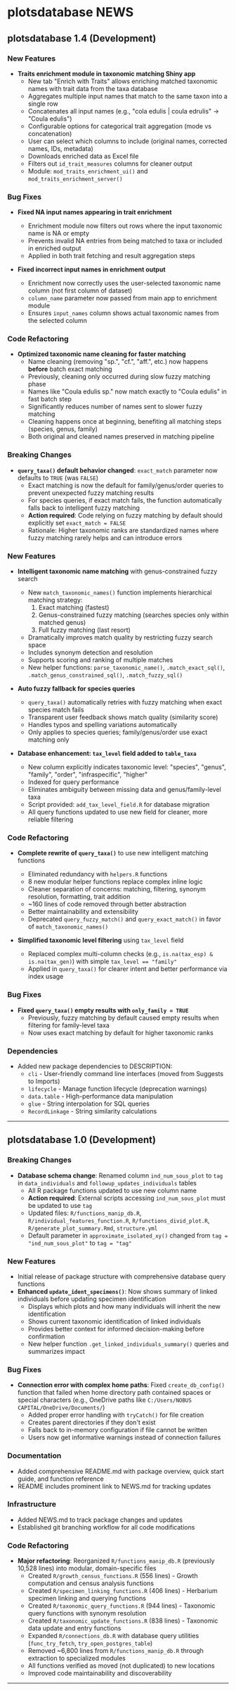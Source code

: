 # plotsdatabase NEWS

## plotsdatabase 1.4 (Development)

### New Features

* **Traits enrichment module in taxonomic matching Shiny app**
  - New tab "Enrich with Traits" allows enriching matched taxonomic names with trait data from the taxa database
  - Aggregates multiple input names that match to the same taxon into a single row
  - Concatenates all input names (e.g., "cola edulis | coula edrulis" → "Coula edulis")
  - Configurable options for categorical trait aggregation (mode vs concatenation)
  - User can select which columns to include (original names, corrected names, IDs, metadata)
  - Downloads enriched data as Excel file
  - Filters out `id_trait_measures` columns for cleaner output
  - Module: `mod_traits_enrichment_ui()` and `mod_traits_enrichment_server()`

### Bug Fixes

* **Fixed NA input names appearing in trait enrichment**
  - Enrichment module now filters out rows where the input taxonomic name is NA or empty
  - Prevents invalid NA entries from being matched to taxa or included in enriched output
  - Applied in both trait fetching and result aggregation steps

* **Fixed incorrect input names in enrichment output**
  - Enrichment now correctly uses the user-selected taxonomic name column (not first column of dataset)
  - `column_name` parameter now passed from main app to enrichment module
  - Ensures `input_names` column shows actual taxonomic names from the selected column

### Code Refactoring

* **Optimized taxonomic name cleaning for faster matching**
  - Name cleaning (removing "sp.", "cf.", "aff.", etc.) now happens **before** batch exact matching
  - Previously, cleaning only occurred during slow fuzzy matching phase
  - Names like "Coula edulis sp." now match exactly to "Coula edulis" in fast batch step
  - Significantly reduces number of names sent to slower fuzzy matching
  - Cleaning happens once at beginning, benefiting all matching steps (species, genus, family)
  - Both original and cleaned names preserved in matching pipeline

### Breaking Changes

* **`query_taxa()` default behavior changed**: `exact_match` parameter now defaults to `TRUE` (was `FALSE`)
  - Exact matching is now the default for family/genus/order queries to prevent unexpected fuzzy matching results
  - For species queries, if exact match fails, the function automatically falls back to intelligent fuzzy matching
  - **Action required**: Code relying on fuzzy matching by default should explicitly set `exact_match = FALSE`
  - Rationale: Higher taxonomic ranks are standardized names where fuzzy matching rarely helps and can introduce errors

### New Features

* **Intelligent taxonomic name matching** with genus-constrained fuzzy search
  - New `match_taxonomic_names()` function implements hierarchical matching strategy:
    1. Exact matching (fastest)
    2. Genus-constrained fuzzy matching (searches species only within matched genus)
    3. Full fuzzy matching (last resort)
  - Dramatically improves match quality by restricting fuzzy search space
  - Includes synonym detection and resolution
  - Supports scoring and ranking of multiple matches
  - New helper functions: `parse_taxonomic_name()`, `.match_exact_sql()`, `.match_genus_constrained_sql()`, `.match_fuzzy_sql()`

* **Auto fuzzy fallback for species queries**
  - `query_taxa()` automatically retries with fuzzy matching when exact species match fails
  - Transparent user feedback shows match quality (similarity score)
  - Handles typos and spelling variations automatically
  - Only applies to species queries; family/genus/order use exact matching only

* **Database enhancement: `tax_level` field added to `table_taxa`**
  - New column explicitly indicates taxonomic level: "species", "genus", "family", "order", "infraspecific", "higher"
  - Indexed for query performance
  - Eliminates ambiguity between missing data and genus/family-level taxa
  - Script provided: `add_tax_level_field.R` for database migration
  - All query functions updated to use new field for cleaner, more reliable filtering

### Code Refactoring

* **Complete rewrite of `query_taxa()`** to use new intelligent matching functions
  - Eliminated redundancy with `helpers.R` functions
  - 8 new modular helper functions replace complex inline logic
  - Cleaner separation of concerns: matching, filtering, synonym resolution, formatting, trait addition
  - ~160 lines of code removed through better abstraction
  - Better maintainability and extensibility
  - Deprecated `query_fuzzy_match()` and `query_exact_match()` in favor of `match_taxonomic_names()`

* **Simplified taxonomic level filtering** using `tax_level` field
  - Replaced complex multi-column checks (e.g., `is.na(tax_esp) & is.na(tax_gen)`) with simple `tax_level == "family"`
  - Applied in `query_taxa()` for clearer intent and better performance via index usage

### Bug Fixes

* **Fixed `query_taxa()` empty results with `only_family = TRUE`**
  - Previously, fuzzy matching by default caused empty results when filtering for family-level taxa
  - Now uses exact matching by default for higher taxonomic ranks

### Dependencies

* Added new package dependencies to DESCRIPTION:
  - `cli` - User-friendly command line interfaces (moved from Suggests to Imports)
  - `lifecycle` - Manage function lifecycle (deprecation warnings)
  - `data.table` - High-performance data manipulation
  - `glue` - String interpolation for SQL queries
  - `RecordLinkage` - String similarity calculations

---

## plotsdatabase 1.0 (Development)

### Breaking Changes
* **Database schema change**: Renamed column `ind_num_sous_plot` to `tag` in `data_individuals` and `followup_updates_individuals` tables
  - All R package functions updated to use new column name
  - **Action required**: External scripts accessing `ind_num_sous_plot` must be updated to use `tag`
  - Updated files: `R/functions_manip_db.R`, `R/individual_features_function.R`, `R/functions_divid_plot.R`, `R/generate_plot_summary.Rmd`, `structure.yml`
  - Default parameter in `approximate_isolated_xy()` changed from `tag = "ind_num_sous_plot"` to `tag = "tag"`

### New Features
* Initial release of package structure with comprehensive database query functions
* **Enhanced `update_ident_specimens()`**: Now shows summary of linked individuals before updating specimen identification
  - Displays which plots and how many individuals will inherit the new identification
  - Shows current taxonomic identification of linked individuals
  - Provides better context for informed decision-making before confirmation
  - New helper function `.get_linked_individuals_summary()` queries and summarizes impact

### Bug Fixes
* **Connection error with complex home paths**: Fixed `create_db_config()` function that failed when home directory path contained spaces or special characters (e.g., OneDrive paths like `C:/Users/NOBUS CAPITAL/OneDrive/Documents/`)
  - Added proper error handling with `tryCatch()` for file creation
  - Creates parent directories if they don't exist
  - Falls back to in-memory configuration if file cannot be written
  - Users now get informative warnings instead of connection failures

### Documentation
* Added comprehensive README.md with package overview, quick start guide, and function reference
* README includes prominent link to NEWS.md for tracking updates

### Infrastructure
* Added NEWS.md to track package changes and updates
* Established git branching workflow for all code modifications

### Code Refactoring
* **Major refactoring**: Reorganized `R/functions_manip_db.R` (previously 10,528 lines) into modular, domain-specific files
  - Created `R/growth_census_functions.R` (556 lines) - Growth computation and census analysis functions
  - Created `R/specimen_linking_functions.R` (406 lines) - Herbarium specimen linking and querying functions
  - Created `R/taxonomic_query_functions.R` (944 lines) - Taxonomic query functions with synonym resolution
  - Created `R/taxonomic_update_functions.R` (838 lines) - Taxonomic data update and entry functions
  - Expanded `R/connections_db.R` with database query utilities (`func_try_fetch`, `try_open_postgres_table`)
  - Removed ~6,800 lines from `R/functions_manip_db.R` through extraction to specialized modules
  - All functions verified as moved (not duplicated) to new locations
  - Improved code maintainability and discoverability

---

